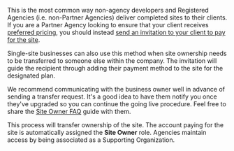 This is the most common way non-agency developers and Registered Agencies (i.e. non-Partner Agencies) deliver completed sites to their clients. If you are a Partner Agency looking to ensure that your client receives [preferred pricing](https://pantheon.io/plans/agency-preferred-pricing), you should instead [send an invitation to your client to pay for the site](/add-client-site/#send-an-invitation-to-pay-to-your-client).

Single-site businesses can also use this method when site ownership needs to be transferred to someone else within the company. The invitation will guide the recipient through adding their payment method to the site for the designated plan.

We recommend communicating with the business owner well in advance of sending a transfer request. It's a good idea to have them notify you once they've upgraded so you can continue the going live procedure. Feel free to share the [Site Owner FAQ](/site-owner-faq) guide with them.

<Alert title="Warning" type="warning">

This process will transfer ownership of the site. The account paying for the site is automatically assigned the **Site Owner** role. Agencies maintain access by being associated as a Supporting Organization.

</Alert>
